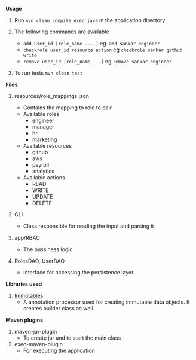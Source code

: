 **Usage**
 1. Run `mvn clean compile exec:java` in the application directory
 1. The following commands are available
    * `add user_id [role_name ....]` 
        eg. `add sankar engineer`
    * `checkrole user_id resource action`
        eg `checkrole sankar github write`
    * `remove user_id [role_name ...]` 
        eg `remove sankar engineer`
        
 1. To run tests `mvn clean test`
 
**Files**
1. resources/role_mappings.json
    * Contains the mapping to role to <resource and action> pair
    * Available roles
        * engineer
        * manager
        * hr
        * marketing
    * Available resources
        * github
        * aws
        * payroll
        * analytics
    * Available actions
        * READ
        * WRITE
        * UPDATE
        * DELETE
    

1. CLI
    * Class responsible for reading the input and parsing it

1.  app/RBAC
    * The bussiness logic 
 
1. RolesDAO, UserDAO
    * Interface for accessing the persistence layer

 
 
**Libraries used**
 1. [Immutables](https://immutables.github.io/)
    * A annotation processor used for creating immutable data objects. It creates builder class as
    well. 
    
**Maven plugins**
 1. maven-jar-plugin
    * To create jar and to start the main class 
 1. exec-maven-plugin
    * For executing the application